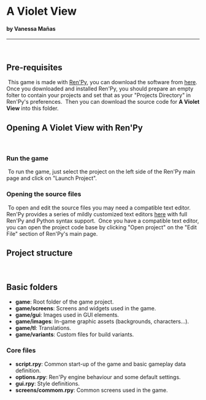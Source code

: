 # A Violet View
#### by Vanessa Mañas
___
​
## Pre-requisites
​
This game is made with [Ren'Py](https://www.renpy.org/), you can download the software from [here](https://www.renpy.org/latest.html).
Once you downloaded and installed Ren'Py, you should prepare an empty folter to contain your projects and set that as your "Projects Directory" in Ren'Py's preferences. 
​
Then you can download the source code for **A Violet View** into this folder.
​
## Opening **A Violet View** with Ren'Py
​
### Run the game
​
To run the game, just select the project on the left side of the Ren'Py main page and click on "Launch Project".
​
### Opening the source files
​
To open and edit the source files you may need a compatible text editor. Ren'Py provides a series of mildly customized text editors [here](https://www.renpy.org/latest.html) with full Ren'Py and Python syntax support.
​
Once you have a compatible text editor, you can open the project code base by clicking "Open project" on the "Edit File" section of Ren'Py's main page.
​
## Project structure
​
## Basic folders
- **game**: Root folder of the game project.
- **game/screens**: Screens and widgets used in the game.
- **game/gui**: Images used in GUI elements.
- **game/images**: In-game graphic assets (backgrounds, characters...).
- **game/tl**: Translations.
- **game/variants**: Custom files for build variants.
​
### Core files
- **script.rpy**: Common start-up of the game and basic gameplay data definition.
- **options.rpy**: Ren'Py engine behaviour and some default settings.
- **gui.rpy**: Style definitions.
- **screens/commom.rpy**: Common screens used in the game.
